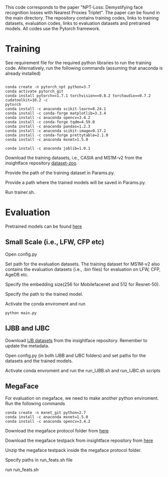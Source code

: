 This code corresponds to the paper "NPT-Loss: Demystifying face recognition losses with Nearest Proxies Triplet". The paper can be found in the main directory. 
The repository contains training codes, links to training datasets, evaluation codes, links to evaluation datasets and pretrained models.
All codes use the Pytorch framework.

# Training
See requirement file for the required python libraries to run the training code. 
Alternatively, run the following commands (assuming that anaconda is already installed)
```

conda create -n pytorch_npt python=3.7
conda activate pytorch_git
conda install pytorch==1.7.1 torchvision==0.8.2 torchaudio==0.7.2 cudatoolkit=10.2 -c
pytorch
conda install -c anaconda scikit-learn=0.24.1
conda install -c conda-forge matplotlib=3.3.4
conda install -c anaconda opencv=3.4.2
conda install -c conda-forge tqdm=4.59.0
conda install -c anaconda pandas=1.2.3
conda install -c anaconda scikit-image=0.17.2
conda install -c conda-forge prettytable=2.1.0
conda install -c anaconda mxnet=1.5.0

conda install -c anaconda joblib=1.0.1
```
Download the training datasets, i.e., CASIA and MS1M-v2 from the insightface repository [dataset-zoo](https://github.com/deepinsight/insightface/wiki/Dataset-Zoo).

Provide the path of the training dataset in Params.py. 

Provide a path where the trained models will be saved in Params.py.

Run trainer.sh.

# Evaluation

Pretrained models can be found [here](https://drive.google.com/drive/folders/1avkjV0zr1y7x7B2_DIJbVkkkezcEfTdE?usp=sharing)

## Small Scale (i.e., LFW, CFP etc)
Open config.py

Set path for the evaluation datasets. The training dataset for MS1M-v2 also contains the evaluation datasets (i.e., .bin files) for evaluation on LFW, CFP, AgeDB etc.

Specify the embedding size(256 for Mobilefacenet and 512 for Resnet-50).

Specify the path to the trained model.

Activate the conda enviroment and run 
```
python main.py
```

## IJBB and IJBC
Download [IJB datasets](https://github.com/deepinsight/insightface/tree/master/evaluation/IJB) from the insightface repository. Remember to update the metadata.

Open config.py (in both IJBB and IJBC folders) and set paths for the datasets and the trained models.

Activate conda envroment and run the run_IJBB.sh and run_IJBC.sh scripts

## MegaFace
For evaluation on megaface, we need to make another python enviroment. Run the following commands 
```
conda create -n mxnet_git python=2.7
conda install -c anaconda mxnet=1.5.0
conda install -c anaconda opencv=3.4.2
```
Download the megaface protocol folder from [here](https://drive.google.com/file/d/1lYk84qLwIlUdHOnqSJmvarz6mZ_s7pZ6/view?usp=sharing)

Download the megaface testpack from insightface repository from [here](https://github.com/deepinsight/insightface/tree/master/evaluation/Megaface)

Unzip the megaface testpack inside the megaface protocol folder. 

Specify paths in run_feats.sh file

run run_feats.sh
